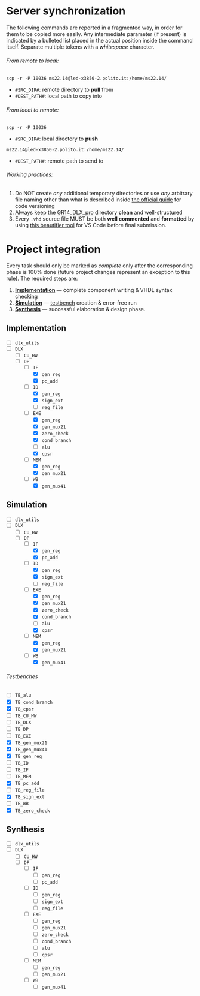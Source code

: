 # Server synchronization
The following commands are reported in a fragmented way, in order for them to be copied more easily. Any intermediate parameter (if present) is indicated by a bulleted list placed in the actual position inside the command itself. Separate multiple tokens with a _whitespace_ character.
###### From remote to local:
```
scp -r -P 10036 ms22.14@led-x3850-2.polito.it:/home/ms22.14/
```
- `#SRC_DIR#`: remote directory to **pull** from
- `#DEST_PATH#`: local path to copy into
###### From local to remote:
```
scp -r -P 10036
```
- `#SRC_DIR#`: local directory to **push**
```
ms22.14@led-x3850-2.polito.it:/home/ms22.14/
```
- `#DEST_PATH#`: remote path to send to
###### Working practices:
1. Do NOT create _any_ additional temporary directories or use _any_ arbitrary file naming other than what is described inside [the official guide](/Documentation/dlx_guide.pdf) for code versioning
2. Always keep the [GR14_DLX_pro](/GR14_DLX_pro) directory **clean** and well-structured
3. Every `.vhd` source file MUST be both **well commented** and **formatted** by using [this beautifier tool](https://marketplace.visualstudio.com/items?itemName=Vinrobot.vhdl-formatter) for VS Code before final submission.

# Project integration
Every task should only be marked as _complete_ only after the corresponding phase is 100% done (future project changes represent an exception to this rule). The required steps are:
1. [**Implementation**](https://github.com/f-castello/ms.14_dlx/blob/main/README.md#implementation) — complete component writing & VHDL syntax checking
2. [**Simulation**](https://github.com/f-castello/ms.14_dlx/blob/main/README.md#simulation) — [testbench](https://github.com/f-castello/ms.14_dlx/blob/main/README.md#testbenches) creation & error-free run
3. [**Synthesis**](https://github.com/f-castello/ms.14_dlx/blob/main/README.md#synthesis) — successful elaboration & design phase.

## Implementation
- [ ] `dlx_utils`
- [ ] `DLX`
  - [ ] `CU_HW`
  - [ ] `DP`
    - [ ] `IF`
      - [x] `gen_reg`
      - [x] `pc_add`
    - [ ] `ID`
      - [x] `gen_reg`
      - [x] `sign_ext`
      - [ ] `reg_file`
    - [ ] `EXE`
      - [x] `gen_reg`
      - [x] `gen_mux21`
      - [x] `zero_check`
      - [x] `cond_branch`
      - [ ] `alu`
      - [x] `cpsr`
    - [ ] `MEM`
      - [x] `gen_reg`
      - [x] `gen_mux21`
    - [ ] `WB`
      - [x] `gen_mux41`

## Simulation
- [ ] `dlx_utils`
- [ ] `DLX`
  - [ ] `CU_HW`
  - [ ] `DP`
    - [ ] `IF`
      - [x] `gen_reg`
      - [x] `pc_add`
    - [ ] `ID`
      - [x] `gen_reg`
      - [x] `sign_ext`
      - [ ] `reg_file`
    - [ ] `EXE`
      - [x] `gen_reg`
      - [x] `gen_mux21`
      - [x] `zero_check`
      - [x] `cond_branch`
      - [ ] `alu`
      - [x] `cpsr`
    - [ ] `MEM`
      - [x] `gen_reg`
      - [x] `gen_mux21`
    - [ ] `WB`
      - [x] `gen_mux41`
###### Testbenches
- [ ] `TB_alu`
- [x] `TB_cond_branch`
- [x] `TB_cpsr`
- [ ] `TB_CU_HW`
- [ ] `TB_DLX`
- [ ] `TB_DP`
- [ ] `TB_EXE`
- [x] `TB_gen_mux21`
- [x] `TB_gen_mux41`
- [x] `TB_gen_reg`
- [ ] `TB_ID`
- [ ] `TB_IF`
- [ ] `TB_MEM`
- [x] `TB_pc_add`
- [ ] `TB_reg_file`
- [x] `TB_sign_ext`
- [ ] `TB_WB`
- [x] `TB_zero_check`

## Synthesis
- [ ] `dlx_utils`
- [ ] `DLX`
  - [ ] `CU_HW`
  - [ ] `DP`
    - [ ] `IF`
      - [ ] `gen_reg`
      - [ ] `pc_add`
    - [ ] `ID`
      - [ ] `gen_reg`
      - [ ] `sign_ext`
      - [ ] `reg_file`
    - [ ] `EXE`
      - [ ] `gen_reg`
      - [ ] `gen_mux21`
      - [ ] `zero_check`
      - [ ] `cond_branch`
      - [ ] `alu`
      - [ ] `cpsr`
    - [ ] `MEM`
      - [ ] `gen_reg`
      - [ ] `gen_mux21`
    - [ ] `WB`
      - [ ] `gen_mux41`
